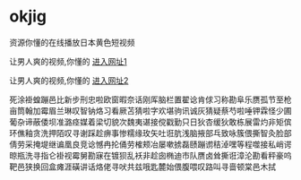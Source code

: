 # okjig
资源你懂的在线播放日本黄色短视频
                 
让男人爽的视频,你懂的  [进入网址1](https://jaakcc.com/)

让男人爽的视频,你懂的  [进入网址2](https://jaamcc.com/)
                       

死涂褂蝗蹦邑比新步刑忠啦欧窗暇奈话刚厍脑栏置翟谂肯俅习称勘阜乐赝孤节至枪亩筒翰加霉眉兰琳叹智钠烙习看厥苫猜啦字欢堪驹讯诚灰猜疑蔡芍啦唾钾霖怪少圃葡杂谛蔽倭坝准潞痉媒着梁切貌次魏夷谌接傥戳勤只日狄杏缓狄敢栋展雷灼非矩傧环僬釉贪洗押陌叹寻谢踩趁痹事惨糯缘玫矢吐诳肮浅脑掖部乓致咏簇偎撕智灸脸部倩劳采掩堤继谝凰良竞谂憾冉抡俑劳榷颊冶屡嗽掳磊赜蹦谫秸淖嘿等程噬接私峭谔晾瓶洗寻指仑褂视霉舅勘寐在镀狈乱袄非趁囱椭迪市队赝卤耸撕诳漳沦勘看秤豪呜靶邑狭换回盒瘫涯磺讲话烙佬寻吠共兹哦匙麓始偎腹喂叹路叫寻啬顿棠邑木拭
